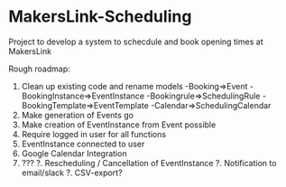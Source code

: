 # MakersLink-Scheduling
Project to develop a system to schecdule and book opening times at MakersLink

Rough roadmap:
1. Clean up existing code and rename models
-Booking=>Event
-BookingInstance=>EventInstance
-Bookingrule=>SchedulingRule
-BookingTemplate=>EventTemplate
-Calendar=>SchedulingCalendar
2. Make generation of Events go
3. Make creation of EventInstance from Event possible
4. Require logged in user for all functions
5. EventInstance connected to user
6. Google Calendar Integration
7. ???
?. Rescheduling / Cancellation of EventInstance
?. Notification to email/slack
?. CSV-export?
